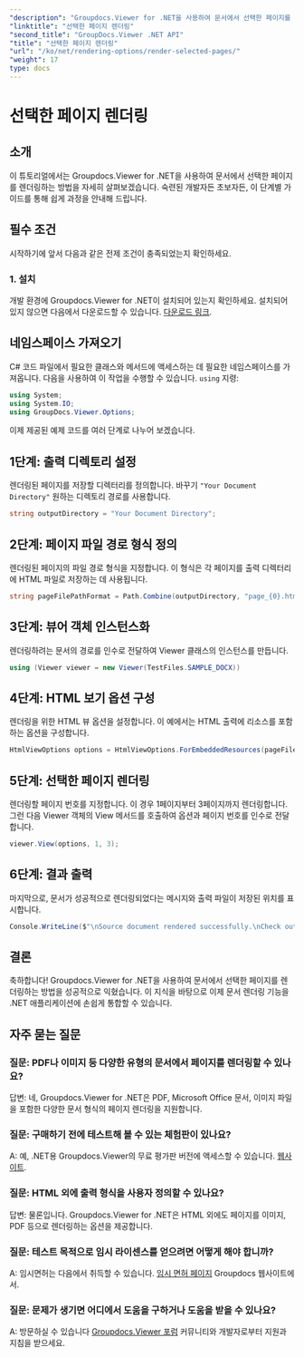 ```yaml
---
"description": "Groupdocs.Viewer for .NET을 사용하여 문서에서 선택한 페이지를 렌더링하는 방법을 알아보세요. 코드 예제가 포함된 단계별 튜토리얼입니다."
"linktitle": "선택한 페이지 렌더링"
"second_title": "GroupDocs.Viewer .NET API"
"title": "선택한 페이지 렌더링"
"url": "/ko/net/rendering-options/render-selected-pages/"
"weight": 17
type: docs
---
```

# 선택한 페이지 렌더링

## 소개

이 튜토리얼에서는 Groupdocs.Viewer for .NET을 사용하여 문서에서 선택한 페이지를 렌더링하는 방법을 자세히 살펴보겠습니다. 숙련된 개발자든 초보자든, 이 단계별 가이드를 통해 쉽게 과정을 안내해 드립니다.

## 필수 조건

시작하기에 앞서 다음과 같은 전제 조건이 충족되었는지 확인하세요.

### 1. 설치

개발 환경에 Groupdocs.Viewer for .NET이 설치되어 있는지 확인하세요. 설치되어 있지 않으면 다음에서 다운로드할 수 있습니다. [다운로드 링크](https://releases.groupdocs.com/viewer/net/).

## 네임스페이스 가져오기

C# 코드 파일에서 필요한 클래스와 메서드에 액세스하는 데 필요한 네임스페이스를 가져옵니다. 다음을 사용하여 이 작업을 수행할 수 있습니다. `using` 지령:

```csharp
using System;
using System.IO;
using GroupDocs.Viewer.Options;
```

이제 제공된 예제 코드를 여러 단계로 나누어 보겠습니다.

## 1단계: 출력 디렉토리 설정

렌더링된 페이지를 저장할 디렉터리를 정의합니다. 바꾸기 `"Your Document Directory"` 원하는 디렉토리 경로를 사용합니다.

```csharp
string outputDirectory = "Your Document Directory";
```

## 2단계: 페이지 파일 경로 형식 정의

렌더링된 페이지의 파일 경로 형식을 지정합니다. 이 형식은 각 페이지를 출력 디렉터리에 HTML 파일로 저장하는 데 사용됩니다.

```csharp
string pageFilePathFormat = Path.Combine(outputDirectory, "page_{0}.html");
```

## 3단계: 뷰어 객체 인스턴스화

렌더링하려는 문서의 경로를 인수로 전달하여 Viewer 클래스의 인스턴스를 만듭니다.

```csharp
using (Viewer viewer = new Viewer(TestFiles.SAMPLE_DOCX))
```

## 4단계: HTML 보기 옵션 구성

렌더링을 위한 HTML 뷰 옵션을 설정합니다. 이 예에서는 HTML 출력에 리소스를 포함하는 옵션을 구성합니다.

```csharp
HtmlViewOptions options = HtmlViewOptions.ForEmbeddedResources(pageFilePathFormat);
```

## 5단계: 선택한 페이지 렌더링

렌더링할 페이지 번호를 지정합니다. 이 경우 1페이지부터 3페이지까지 렌더링합니다. 그런 다음 Viewer 객체의 View 메서드를 호출하여 옵션과 페이지 번호를 인수로 전달합니다.

```csharp
viewer.View(options, 1, 3);
```

## 6단계: 결과 출력

마지막으로, 문서가 성공적으로 렌더링되었다는 메시지와 출력 파일이 저장된 위치를 표시합니다.

```csharp
Console.WriteLine($"\nSource document rendered successfully.\nCheck output in {outputDirectory}.");
```

## 결론

축하합니다! Groupdocs.Viewer for .NET을 사용하여 문서에서 선택한 페이지를 렌더링하는 방법을 성공적으로 익혔습니다. 이 지식을 바탕으로 이제 문서 렌더링 기능을 .NET 애플리케이션에 손쉽게 통합할 수 있습니다.

## 자주 묻는 질문

### 질문: PDF나 이미지 등 다양한 유형의 문서에서 페이지를 렌더링할 수 있나요?

답변: 네, Groupdocs.Viewer for .NET은 PDF, Microsoft Office 문서, 이미지 파일을 포함한 다양한 문서 형식의 페이지 렌더링을 지원합니다.

### 질문: 구매하기 전에 테스트해 볼 수 있는 체험판이 있나요?

A: 예, .NET용 Groupdocs.Viewer의 무료 평가판 버전에 액세스할 수 있습니다. [웹사이트](https://releases.groupdocs.com/).

### 질문: HTML 외에 출력 형식을 사용자 정의할 수 있나요?

답변: 물론입니다. Groupdocs.Viewer for .NET은 HTML 외에도 페이지를 이미지, PDF 등으로 렌더링하는 옵션을 제공합니다.

### 질문: 테스트 목적으로 임시 라이센스를 얻으려면 어떻게 해야 합니까?

A: 임시면허는 다음에서 취득할 수 있습니다. [임시 면허 페이지](https://purchase.groupdocs.com/temporary-license/) Groupdocs 웹사이트에서.

### 질문: 문제가 생기면 어디에서 도움을 구하거나 도움을 받을 수 있나요?

A: 방문하실 수 있습니다 [Groupdocs.Viewer 포럼](https://forum.groupdocs.com/c/viewer/9) 커뮤니티와 개발자로부터 지원과 지침을 받으세요.